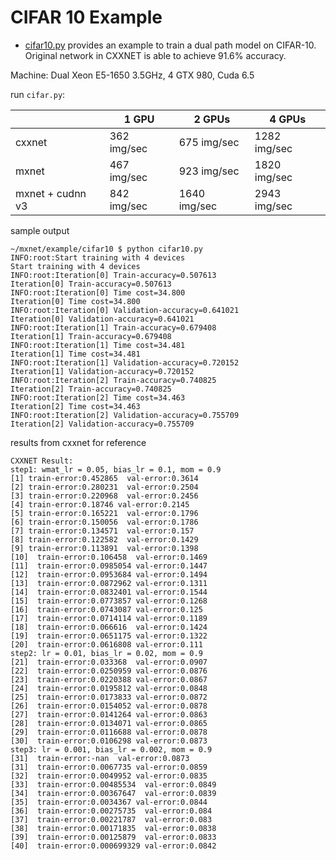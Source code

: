 CIFAR 10 Example
================
* [cifar10.py](cifar10.py) provides an example to train a dual path model on CIFAR-10. Original network in CXXNET is able to achieve 91.6% accuracy.


Machine: Dual Xeon E5-1650 3.5GHz, 4 GTX 980, Cuda 6.5

run `cifar.py`:


| | 1 GPU | 2 GPUs | 4 GPUs |
| --- | --- | --- | --- |
| cxxnet | 362 img/sec | 675 img/sec | 1282 img/sec |
| mxnet | 467 img/sec | 923 img/sec | 1820 img/sec |
| mxnet + cudnn v3 | 842 img/sec | 1640 img/sec | 2943 img/sec |

sample output

```
~/mxnet/example/cifar10 $ python cifar10.py
INFO:root:Start training with 4 devices
Start training with 4 devices
INFO:root:Iteration[0] Train-accuracy=0.507613
Iteration[0] Train-accuracy=0.507613
INFO:root:Iteration[0] Time cost=34.800
Iteration[0] Time cost=34.800
INFO:root:Iteration[0] Validation-accuracy=0.641021
Iteration[0] Validation-accuracy=0.641021
INFO:root:Iteration[1] Train-accuracy=0.679408
Iteration[1] Train-accuracy=0.679408
INFO:root:Iteration[1] Time cost=34.481
Iteration[1] Time cost=34.481
INFO:root:Iteration[1] Validation-accuracy=0.720152
Iteration[1] Validation-accuracy=0.720152
INFO:root:Iteration[2] Train-accuracy=0.740825
Iteration[2] Train-accuracy=0.740825
INFO:root:Iteration[2] Time cost=34.463
Iteration[2] Time cost=34.463
INFO:root:Iteration[2] Validation-accuracy=0.755709
Iteration[2] Validation-accuracy=0.755709
```

results from cxxnet for reference

```
CXXNET Result:
step1: wmat_lr = 0.05, bias_lr = 0.1, mom = 0.9
[1] train-error:0.452865  val-error:0.3614
[2] train-error:0.280231  val-error:0.2504
[3] train-error:0.220968  val-error:0.2456
[4] train-error:0.18746 val-error:0.2145
[5] train-error:0.165221  val-error:0.1796
[6] train-error:0.150056  val-error:0.1786
[7] train-error:0.134571  val-error:0.157
[8] train-error:0.122582  val-error:0.1429
[9] train-error:0.113891  val-error:0.1398
[10]  train-error:0.106458  val-error:0.1469
[11]  train-error:0.0985054 val-error:0.1447
[12]  train-error:0.0953684 val-error:0.1494
[13]  train-error:0.0872962 val-error:0.1311
[14]  train-error:0.0832401 val-error:0.1544
[15]  train-error:0.0773857 val-error:0.1268
[16]  train-error:0.0743087 val-error:0.125
[17]  train-error:0.0714114 val-error:0.1189
[18]  train-error:0.066616  val-error:0.1424
[19]  train-error:0.0651175 val-error:0.1322
[20]  train-error:0.0616808 val-error:0.111
step2: lr = 0.01, bias_lr = 0.02, mom = 0.9
[21]  train-error:0.033368  val-error:0.0907
[22]  train-error:0.0250959 val-error:0.0876
[23]  train-error:0.0220388 val-error:0.0867
[24]  train-error:0.0195812 val-error:0.0848
[25]  train-error:0.0173833 val-error:0.0872
[26]  train-error:0.0154052 val-error:0.0878
[27]  train-error:0.0141264 val-error:0.0863
[28]  train-error:0.0134071 val-error:0.0865
[29]  train-error:0.0116688 val-error:0.0878
[30]  train-error:0.0106298 val-error:0.0873
step3: lr = 0.001, bias_lr = 0.002, mom = 0.9
[31]  train-error:-nan  val-error:0.0873
[31]  train-error:0.0067735 val-error:0.0859
[32]  train-error:0.0049952 val-error:0.0835
[33]  train-error:0.00485534  val-error:0.0849
[34]  train-error:0.00367647  val-error:0.0839
[35]  train-error:0.0034367 val-error:0.0844
[36]  train-error:0.00275735  val-error:0.084
[37]  train-error:0.00221787  val-error:0.083
[38]  train-error:0.00171835  val-error:0.0838
[39]  train-error:0.00125879  val-error:0.0833
[40]  train-error:0.000699329 val-error:0.0842
```

